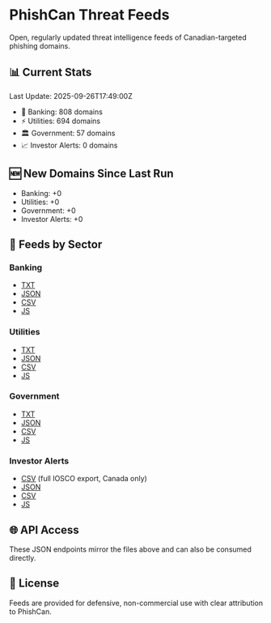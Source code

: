 # PhishCan Threat Feeds

Open, regularly updated threat intelligence feeds of Canadian-targeted phishing domains.

## 📊 Current Stats
Last Update: 2025-09-26T17:49:00Z

- 🏦 Banking: 808 domains
- ⚡ Utilities: 694 domains
- 🏛️ Government: 57 domains
- 📈 Investor Alerts: 0 domains

## 🆕 New Domains Since Last Run
- Banking: +0
- Utilities: +0
- Government: +0
- Investor Alerts: +0

## 📂 Feeds by Sector
### Banking
- [TXT](data/banking/canadian_bank_phishing_domains.txt)
- [JSON](api/banking/comprehensive_banking_phishing_domains.json)
- [CSV](api/banking/comprehensive_banking_phishing_domains.csv)
- [JS](api/banking/comprehensive_banking_phishing_domains.js)

### Utilities
- [TXT](data/utilities/canadian_utilities_phishing_domains.txt)
- [JSON](api/utilities/comprehensive_utilities_phishing_domains.json)
- [CSV](api/utilities/comprehensive_utilities_phishing_domains.csv)
- [JS](api/utilities/comprehensive_utilities_phishing_domains.js)

### Government
- [TXT](data/government/canadian_government_phishing_domains.txt)
- [JSON](api/government/comprehensive_government_phishing_domains.json)
- [CSV](api/government/comprehensive_government_phishing_domains.csv)
- [JS](api/government/comprehensive_government_phishing_domains.js)

### Investor Alerts
- [CSV](data/investor-alerts/investor-alerts.csv) (full IOSCO export, Canada only)
- [JSON](api/investor-alerts/comprehensive_investor_alerts_domains.json)
- [CSV](api/investor-alerts/comprehensive_investor_alerts_domains.csv)
- [JS](api/investor-alerts/comprehensive_investor_alerts_domains.js)

## 🌐 API Access
These JSON endpoints mirror the files above and can also be consumed directly.

## 📜 License
Feeds are provided for defensive, non-commercial use with clear attribution to PhishCan.
